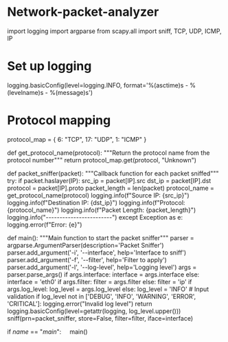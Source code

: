 # Network-packet-analyzer
import logging
import argparse
from scapy.all import sniff, TCP, UDP, ICMP, IP

# Set up logging
logging.basicConfig(level=logging.INFO, format='%(asctime)s - %(levelname)s - %(message)s')

# Protocol mapping
protocol_map = {
    6: "TCP",
    17: "UDP",
    1: "ICMP"
}

def get_protocol_name(protocol):
    """Return the protocol name from the protocol number"""
    return protocol_map.get(protocol, "Unknown")

def packet_sniffer(packet):
    """Callback function for each packet sniffed"""
    try:
        if packet.haslayer(IP):
            src_ip = packet[IP].src
            dst_ip = packet[IP].dst
            protocol = packet[IP].proto
            packet_length = len(packet)
            protocol_name = get_protocol_name(protocol)
            logging.info(f"Source IP: {src_ip}")
            logging.info(f"Destination IP: {dst_ip}")
            logging.info(f"Protocol: {protocol_name}")
            logging.info(f"Packet Length: {packet_length}")
            logging.info("------------------------")
    except Exception as e:
        logging.error(f"Error: {e}")

def main():
    """Main function to start the packet sniffer"""
    parser = argparse.ArgumentParser(description='Packet Sniffer')
    parser.add_argument('-i', '--interface', help='Interface to sniff')
    parser.add_argument('-f', '--filter', help='Filter to apply')
    parser.add_argument('-l', '--log-level', help='Logging level')
    args = parser.parse_args()
    if args.interface:
        interface = args.interface
    else:
        interface = 'eth0'
    if args.filter:
        filter = args.filter
    else:
        filter = 'ip'
    if args.log_level:
        log_level = args.log_level
    else:
        log_level = 'INFO'
    # Input validation
    if log_level not in ['DEBUG', 'INFO', 'WARNING', 'ERROR', 'CRITICAL']:
        logging.error("Invalid log level")
        return
    logging.basicConfig(level=getattr(logging, log_level.upper()))
    sniff(prn=packet_sniffer, store=False, filter=filter, iface=interface)

if _name_ == "_main_":
    main()

